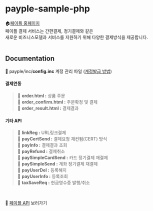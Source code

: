 # payple-sample-php

🏠[페이플 홈페이지](https://www.payple.kr/)<br>
페이플 결제 서비스는 간편결제, 정기결제와 같은 <br>
새로운 비즈니스모델과 서비스를 지원하기 위해 다양한 결제방식을 제공합니다.
<br><br>

## Documentation

📂 payple/inc/**config.inc** 계정 관리 파일 ([계정발급 방법](https://developer.payple.kr/quick/account))<br>
#### 결제연동
>📂 **order.html :** 상품 주문<br>
>📂 **order_confirm.html :**     주문확정 및 결제<br>
>📂 **order_result.html :**      결제결과<br>
#### 기타 API
>📂 **linkReg :**           URL링크결제<br>
>📂 **payCertSend :**       결제요청 재컨펌(CERT) 방식<br>
>📂 **payInfo :**           결제결과 조회<br> 
>📂 **payRefund :**          결제취소<br>
>📂 **paySimpleCardSend :** 카드 정기결제 재결제<br>
>📂 **paySimpleSend :**     계좌 정기결제 재결제<br>
>📂 **payUserDel :**        등록해지<br>
>📂 **payUserInfo :**       등록조회<br>
>📂 **taxSaveReq :**        현금영수증 발행/취소<br>
<br>

🙋‍ [페이플 API](https://developer.payple.kr) 보러가기

